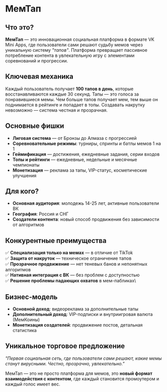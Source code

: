# МемТап

## Что это?

**МемТап** — это инновационная социальная платформа в формате VK Mini Apps, где пользователи сами решают судьбу мемов через уникальную систему _"тапов"_. Платформа превращает пассивное потребление контента в увлекательную игру с элементами соревнований и прогрессии.

## Ключевая механика

Каждый пользователь получает **100 тапов в день**, которые восстанавливаются каждые 30 секунд. Тапы — это голоса за понравившиеся мемы. Чем больше тапов получает мем, тем выше он поднимается в рейтинге и попадает в топы. Создавать накрутку невозможно — система честная и прозрачная.

## Основные фишки

-   **Лиговая система** — от Бронзы до Алмаза с прогрессией
-   **Соревновательные режимы**: турниры, спринты и батлы мемов 1 на 1
-   **Геймификация** — достижения, ежедневные задания, серии входов
-   **Топы и рейтинги** — ежедневные, недельные и месячные чемпионаты
-   **Монетизация** — реклама за тапы, VIP-статус, косметические улучшения

## Для кого?

-   **Основная аудитория**: молодежь 14-25 лет, активные пользователи ВК
-   **География**: Россия и СНГ
-   **Создатели контента**: новый способ продвижения без зависимости от алгоритмов

## Конкурентные преимущества

✅ **Специализация только на мемах** — в отличие от TikTok\
✅ **Защита от накруток** — техническое ограничение тапов\
✅ **Прозрачное продвижение** — нет теневых банов и непонятных алгоритмов\
✅ **Нативная интеграция с ВК** — без проблем с доступностью\
✅ **Решение проблемы падающих охватов** в мем-пабликах\

## Бизнес-модель

-   **Основной доход**: видеореклама за дополнительные тапы
-   **Дополнительный доход**: VIP-подписки и внутриигровая валюта (МемКоины)
-   **Монетизация создателей**: продвижение постов, детальная статистика

## Уникальное торговое предложение

_"Первая социальная сеть, где пользователи сами решают, какие мемы станут вирусными. Честно, прозрачно, увлекательно."_

МемТап — это не просто платформа для мемов, это **новый формат взаимодействия с контентом**, где каждый становится промоутером и каждый голос имеет вес.
